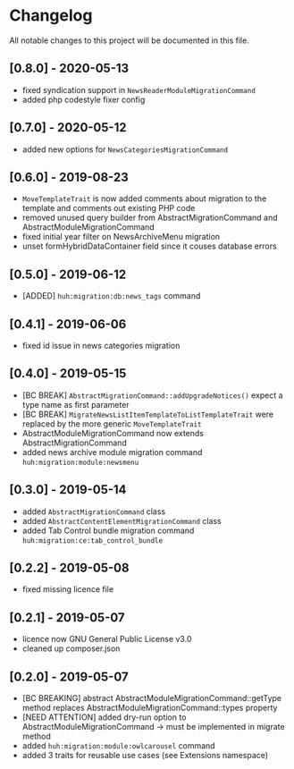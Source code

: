 # Changelog
All notable changes to this project will be documented in this file.

## [0.8.0] - 2020-05-13

- fixed syndication support in `NewsReaderModuleMigrationCommand`
- added php codestyle fixer config

## [0.7.0] - 2020-05-12

- added new options for `NewsCategoriesMigrationCommand` 

## [0.6.0] - 2019-08-23

- `MoveTemplateTrait` is now added comments about migration to the template and comments out existing PHP code
- removed unused query builder from AbstractMigrationCommand and AbstractModuleMigrationCommand
- fixed initial year filter on NewsArchiveMenu migration
- unset formHybridDataContainer field since it couses database errors

## [0.5.0] - 2019-06-12

- [ADDED] `huh:migration:db:news_tags` command

## [0.4.1] - 2019-06-06

- fixed id issue in news categories migration

## [0.4.0] - 2019-05-15

- [BC BREAK] `AbstractMigrationCommand::addUpgradeNotices()` expect a type name as first parameter
- [BC BREAK] `MigrateNewsListItemTemplateToListTemplateTrait` were replaced by the more generic `MoveTemplateTrait`
- AbstractModuleMigrationCommand now extends AbstractMigrationCommand
- added news archive module migration command `huh:migration:module:newsmenu`

## [0.3.0] - 2019-05-14

- added `AbstractMigrationCommand` class
- added `AbstractContentElementMigrationCommand` class
- added Tab Control bundle migration command `huh:migration:ce:tab_control_bundle`

## [0.2.2] - 2019-05-08

- fixed missing licence file

## [0.2.1] - 2019-05-07

- licence now GNU General Public License v3.0
- cleaned up composer.json

## [0.2.0] - 2019-05-07

- [BC BREAKING] abstract AbstractModuleMigrationCommand::getType method replaces AbstractModuleMigrationCommand::types property
- [NEED ATTENTION] added dry-run option to AbstractModuleMigrationCommand -> must be implemented in migrate method
- added `huh:migration:module:owlcarousel` command
- added 3 traits for reusable use cases (see Extensions namespace)
